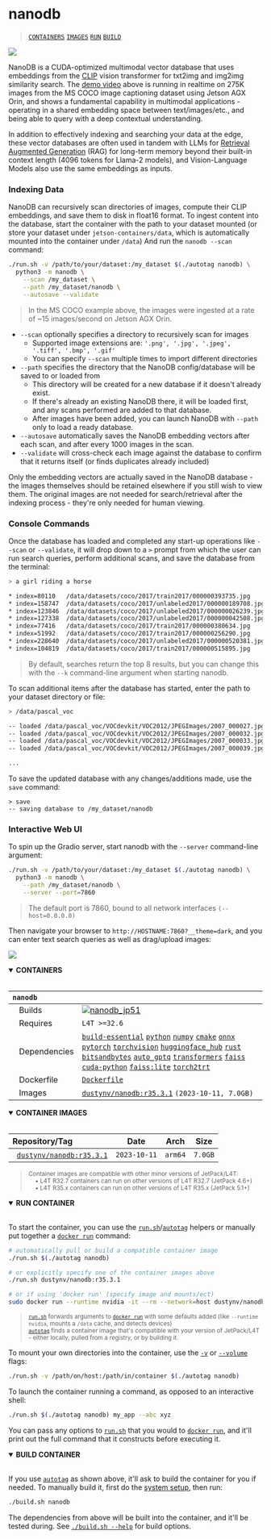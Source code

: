 # nanodb

> [`CONTAINERS`](#user-content-containers) [`IMAGES`](#user-content-images) [`RUN`](#user-content-run) [`BUILD`](#user-content-build)


<a href="https://youtu.be/ayqKpQNd1Jw"><img src=https://raw.githubusercontent.com/dusty-nv/jetson-containers/docs/docs/images/nanodb_horse.gif></a>

NanoDB is a CUDA-optimized multimodal vector database that uses embeddings from the [CLIP](https://openai.com/research/clip) vision transformer for txt2img and img2img similarity search. The [demo video](https://youtu.be/ayqKpQNd1Jw) above is running in realtime on 275K images from the MS COCO image captioning dataset using Jetson AGX Orin, and shows a fundamental capability in multimodal applications - operating in a shared embedding space between text/images/etc., and being able to query with a deep contextual understanding. 

In addition to effectively indexing and searching your data at the edge, these vector databases are often used in tandem with LLMs for [Retrieval Augmented Generation](https://www.promptingguide.ai/techniques/rag) (RAG) for long-term memory beyond their built-in context length (4096 tokens for Llama-2 models), and Vision-Language Models also use the same embeddings as inputs. 

### Indexing Data

NanoDB can recursively scan directories of images, compute their CLIP embeddings, and save them to disk in float16 format.  To ingest content into the database, start the container with the path to your dataset mounted (or store your dataset under `jetson-containers/data`, which is automatically mounted into the container under `/data`)  And run the `nanodb --scan` command:

```bash
./run.sh -v /path/to/your/dataset:/my_dataset $(./autotag nanodb) \
  python3 -m nanodb \
    --scan /my_dataset \
    --path /my_dataset/nanodb \
    --autosave --validate 
```
> In the MS COCO example above, the images were ingested at a rate of ~15 images/second on Jetson AGX Orin.

* `--scan` optionally specifies a directory to recursively scan for images
  * Supported image extensions are:  `'.png', '.jpg', '.jpeg', '.tiff', '.bmp', '.gif'`
  * You can specify `--scan` multiple times to import different directories
* `--path` specifies the directory that the NanoDB config/database will be saved to or loaded from
  * This directory will be created for a new database if it doesn't already exist.
  * If there's already an existing NanoDB there, it will be loaded first, and any scans performed are added to that database.
  * After images have been added, you can launch NanoDB with `--path` only to load a ready database.
* `--autosave` automatically saves the NanoDB embedding vectors after each scan, and after every 1000 images in the scan.
* `--validate` will cross-check each image against the database to confirm that it returns itself (or finds duplicates already included)

Only the embedding vectors are actually saved in the NanoDB database - the images themselves should be retained elsewhere if you still wish to view them.  The original images are not needed for search/retrieval after the indexing process - they're only needed for human viewing.

### Console Commands

Once the database has loaded and completed any start-up operations like `--scan` or `--validate`, it will drop down to a `>` prompt from which the user can run search queries, perform additional scans, and save the database from the terminal:

```bash
> a girl riding a horse

* index=80110   /data/datasets/coco/2017/train2017/000000393735.jpg      similarity=0.29991915822029114
* index=158747  /data/datasets/coco/2017/unlabeled2017/000000189708.jpg  similarity=0.29254037141799927
* index=123846  /data/datasets/coco/2017/unlabeled2017/000000026239.jpg  similarity=0.292171448469162
* index=127338  /data/datasets/coco/2017/unlabeled2017/000000042508.jpg  similarity=0.29118549823760986
* index=77416   /data/datasets/coco/2017/train2017/000000380634.jpg      similarity=0.28964102268218994
* index=51992   /data/datasets/coco/2017/train2017/000000256290.jpg      similarity=0.28929752111434937
* index=228640  /data/datasets/coco/2017/unlabeled2017/000000520381.jpg  similarity=0.28642547130584717
* index=104819  /data/datasets/coco/2017/train2017/000000515895.jpg      similarity=0.285491943359375
```

> By default, searches return the top 8 results, but you can change this with the `--k` command-line argument when starting nanodb.

To scan additional items after the database has started, enter the path to your dataset directory or file:

```bash
> /data/pascal_voc

-- loaded /data/pascal_voc/VOCdevkit/VOC2012/JPEGImages/2007_000027.jpg in 4 ms
-- loaded /data/pascal_voc/VOCdevkit/VOC2012/JPEGImages/2007_000032.jpg in 2 ms
-- loaded /data/pascal_voc/VOCdevkit/VOC2012/JPEGImages/2007_000033.jpg in 3 ms
-- loaded /data/pascal_voc/VOCdevkit/VOC2012/JPEGImages/2007_000039.jpg in 3 ms

...
```

To save the updated database with any changes/additions made, use the `save` command:

```
> save
-- saving database to /my_dataset/nanodb
```

### Interactive Web UI

To spin up the Gradio server, start nanodb with the `--server` command-line argument:

```bash
./run.sh -v /path/to/your/dataset:/my_dataset $(./autotag nanodb) \
  python3 -m nanodb \
    --path /my_dataset/nanodb \
    --server --port=7860
```
> The default port is 7860, bound to all network interfaces `(--host=0.0.0.0)`

Then navigate your browser to `http://HOSTNAME:7860?__theme=dark`, and you can enter text search queries as well as drag/upload images:

<a href="https://youtu.be/ayqKpQNd1Jw"><img src=https://raw.githubusercontent.com/dusty-nv/jetson-containers/docs/docs/images/nanodb_tennis.jpg></a>

<details open>
<summary><b><a id="containers">CONTAINERS</a></b></summary>
<br>

| **`nanodb`** | |
| :-- | :-- |
| &nbsp;&nbsp;&nbsp;Builds | [![`nanodb_jp51`](https://img.shields.io/github/actions/workflow/status/dusty-nv/jetson-containers/nanodb_jp51.yml?label=nanodb:jp51)](https://github.com/dusty-nv/jetson-containers/actions/workflows/nanodb_jp51.yml) |
| &nbsp;&nbsp;&nbsp;Requires | `L4T >=32.6` |
| &nbsp;&nbsp;&nbsp;Dependencies | [`build-essential`](/packages/build-essential) [`python`](/packages/python) [`numpy`](/packages/numpy) [`cmake`](/packages/cmake/cmake_pip) [`onnx`](/packages/onnx) [`pytorch`](/packages/pytorch) [`torchvision`](/packages/pytorch/torchvision) [`huggingface_hub`](/packages/llm/huggingface_hub) [`rust`](/packages/rust) [`bitsandbytes`](/packages/llm/bitsandbytes) [`auto_gptq`](/packages/llm/auto_gptq) [`transformers`](/packages/llm/transformers) [`faiss`](/packages/vectordb/faiss) [`cuda-python`](/packages/cuda-python) [`faiss:lite`](/packages/vectordb/faiss_lite) [`torch2trt`](/packages/pytorch/torch2trt) |
| &nbsp;&nbsp;&nbsp;Dockerfile | [`Dockerfile`](Dockerfile) |
| &nbsp;&nbsp;&nbsp;Images | [`dustynv/nanodb:r35.3.1`](https://hub.docker.com/r/dustynv/nanodb/tags) `(2023-10-11, 7.0GB)` |

</details>

<details open>
<summary><b><a id="images">CONTAINER IMAGES</a></b></summary>
<br>

| Repository/Tag | Date | Arch | Size |
| :-- | :--: | :--: | :--: |
| &nbsp;&nbsp;[`dustynv/nanodb:r35.3.1`](https://hub.docker.com/r/dustynv/nanodb/tags) | `2023-10-11` | `arm64` | `7.0GB` |

> <sub>Container images are compatible with other minor versions of JetPack/L4T:</sub><br>
> <sub>&nbsp;&nbsp;&nbsp;&nbsp;• L4T R32.7 containers can run on other versions of L4T R32.7 (JetPack 4.6+)</sub><br>
> <sub>&nbsp;&nbsp;&nbsp;&nbsp;• L4T R35.x containers can run on other versions of L4T R35.x (JetPack 5.1+)</sub><br>
</details>

<details open>
<summary><b><a id="run">RUN CONTAINER</a></b></summary>
<br>

To start the container, you can use the [`run.sh`](/docs/run.md)/[`autotag`](/docs/run.md#autotag) helpers or manually put together a [`docker run`](https://docs.docker.com/engine/reference/commandline/run/) command:
```bash
# automatically pull or build a compatible container image
./run.sh $(./autotag nanodb)

# or explicitly specify one of the container images above
./run.sh dustynv/nanodb:r35.3.1

# or if using 'docker run' (specify image and mounts/ect)
sudo docker run --runtime nvidia -it --rm --network=host dustynv/nanodb:r35.3.1
```
> <sup>[`run.sh`](/docs/run.md) forwards arguments to [`docker run`](https://docs.docker.com/engine/reference/commandline/run/) with some defaults added (like `--runtime nvidia`, mounts a `/data` cache, and detects devices)</sup><br>
> <sup>[`autotag`](/docs/run.md#autotag) finds a container image that's compatible with your version of JetPack/L4T - either locally, pulled from a registry, or by building it.</sup>

To mount your own directories into the container, use the [`-v`](https://docs.docker.com/engine/reference/commandline/run/#volume) or [`--volume`](https://docs.docker.com/engine/reference/commandline/run/#volume) flags:
```bash
./run.sh -v /path/on/host:/path/in/container $(./autotag nanodb)
```
To launch the container running a command, as opposed to an interactive shell:
```bash
./run.sh $(./autotag nanodb) my_app --abc xyz
```
You can pass any options to [`run.sh`](/docs/run.md) that you would to [`docker run`](https://docs.docker.com/engine/reference/commandline/run/), and it'll print out the full command that it constructs before executing it.
</details>
<details open>
<summary><b><a id="build">BUILD CONTAINER</b></summary>
<br>

If you use [`autotag`](/docs/run.md#autotag) as shown above, it'll ask to build the container for you if needed.  To manually build it, first do the [system setup](/docs/setup.md), then run:
```bash
./build.sh nanodb
```
The dependencies from above will be built into the container, and it'll be tested during.  See [`./build.sh --help`](/jetson_containers/build.py) for build options.
</details>

